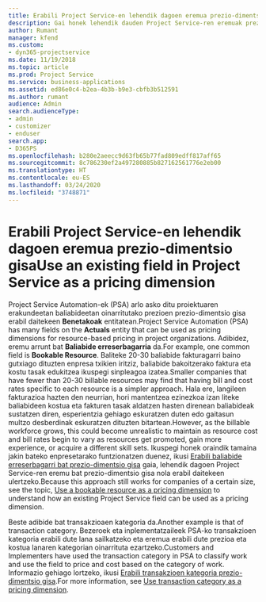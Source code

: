 ```yaml
---
title: Erabili Project Service-en lehendik dagoen eremua prezio-dimentsio gisa
description: Gai honek lehendik dauden Project Service-ren eremuak prezio-dimentsio gisa erabiltzeari buruzko informazioa eskaintzen du.
author: Rumant
manager: kfend
ms.custom:
- dyn365-projectservice
ms.date: 11/19/2018
ms.topic: article
ms.prod: Project Service
ms.service: business-applications
ms.assetid: ed86e0c4-b2ea-4b3b-b9e3-cbfb3b512591
ms.author: rumant
audience: Admin
search.audienceType:
- admin
- customizer
- enduser
search.app:
- D365PS
ms.openlocfilehash: b280e2aeecc9d63fb65b77fad809edff817aff65
ms.sourcegitcommit: 8c786230ef2a497280885b827162561776e2eb00
ms.translationtype: HT
ms.contentlocale: eu-ES
ms.lasthandoff: 03/24/2020
ms.locfileid: "3748871"
---
```

# <a name="use-an-existing-field-in-project-service-as-a-pricing-dimension"></a><span data-ttu-id="02c91-103">Erabili Project Service-en lehendik dagoen eremua prezio-dimentsio gisa</span><span class="sxs-lookup"><span data-stu-id="02c91-103">Use an existing field in Project Service as a pricing dimension</span></span>

<span data-ttu-id="02c91-104">Project Service Automation-ek (PSA) arlo asko ditu proiektuaren erakundeetan baliabideetan oinarritutako prezioen prezio-dimentsio gisa erabil daitekeen **Benetakoak** entitatean.</span><span class="sxs-lookup"><span data-stu-id="02c91-104">Project Service Automation (PSA) has many fields on the **Actuals** entity that can be used as pricing dimensions for resource-based pricing in project organizations.</span></span> <span data-ttu-id="02c91-105">Adibidez, eremu arrunt bat **Baliabide erreserbagarria** da.</span><span class="sxs-lookup"><span data-stu-id="02c91-105">For example, one common field is **Bookable Resource**.</span></span> <span data-ttu-id="02c91-106">Baliteke 20-30 baliabide fakturagarri baino gutxiago dituzten enpresa txikien iritziz, baliabide bakoitzerako faktura eta kostu tasak edukitzea ikuspegi sinpleagoa izatea.</span><span class="sxs-lookup"><span data-stu-id="02c91-106">Smaller companies that have fewer than 20-30 billable resources may find that having bill and cost rates specific to each resource is a simpler approach.</span></span> <span data-ttu-id="02c91-107">Hala ere, langileen fakturazioa hazten den neurrian, hori mantentzea ezinezkoa izan liteke baliabideen kostua eta fakturen tasak aldatzen hasten direnean baliabideak sustatzen diren, esperientzia gehiago eskuratzen duten edo gaitasun multzo desberdinak eskuratzen dituzten bitartean.</span><span class="sxs-lookup"><span data-stu-id="02c91-107">However, as the billable workforce grows, this could become unrealistic to maintain as resource cost and bill rates begin to vary as resources get promoted, gain more experience, or acquire a different skill sets.</span></span> <span data-ttu-id="02c91-108">Ikuspegi honek oraindik tamaina jakin bateko enpresetarako funtzionatzen duenez, ikusi [Erabili baliabide erreserbagarri bat prezio-dimentsio gisa](bookable-resource-pricing-dimension.md) gaia, lehendik dagoen Project Service-ren eremu bat prezio-dimentsio gisa nola erabil daitekeen ulertzeko.</span><span class="sxs-lookup"><span data-stu-id="02c91-108">Because this approach still works for companies of a certain size, see the topic, [Use a bookable resource as a pricing dimension](bookable-resource-pricing-dimension.md) to understand how an existing Project Service field can be used as a pricing dimension.</span></span>

<span data-ttu-id="02c91-109">Beste adibide bat transakzioaen kategoria da.</span><span class="sxs-lookup"><span data-stu-id="02c91-109">Another example is that of transaction category.</span></span> <span data-ttu-id="02c91-110">Bezeroek eta inplementatzaileek PSA-ko transakzioen kategoria erabili dute lana sailkatzeko eta eremua erabili dute prezioa eta kostua lanaren kategorian oinarrituta ezartzeko.</span><span class="sxs-lookup"><span data-stu-id="02c91-110">Customers and Implementers have used the transaction category in PSA to classify work and use the field to price and cost based on the category of work.</span></span> <span data-ttu-id="02c91-111">Informazio gehiago lortzeko, ikusi [Erabili transakzioen kategoria prezio-dimentsio gisa](transaction-category-pricing-dimension.md).</span><span class="sxs-lookup"><span data-stu-id="02c91-111">For more information, see [Use transaction category as a pricing dimension](transaction-category-pricing-dimension.md).</span></span>
